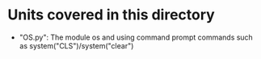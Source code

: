 # Units covered in this directory
- "OS.py": The module os and using command prompt commands such as system("CLS")/system("clear")
